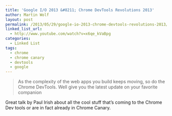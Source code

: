 ```yaml
---
title: 'Google I/O 2013 &#8211; Chrome DevTools Revolutions 2013'
author: Martin Wolf
layout: post
permalink: /2013/05/29/google-io-2013-chrome-devtools-revolutions-2013/
linked_list_url:
  - http://www.youtube.com/watch?v=x6qe_kVaBpg
categories:
  - Linked List
tags:
  - chrome
  - chrome canary
  - devtools
  - google
---
```

> As the complexity of the web apps you build keeps moving, so do the Chrome DevTools. Well give you the latest update on your favorite companion

Great talk by Paul Irish about all the cool stuff that&#8217;s coming to the Chrome Dev tools or are in fact already in Chrome Canary.